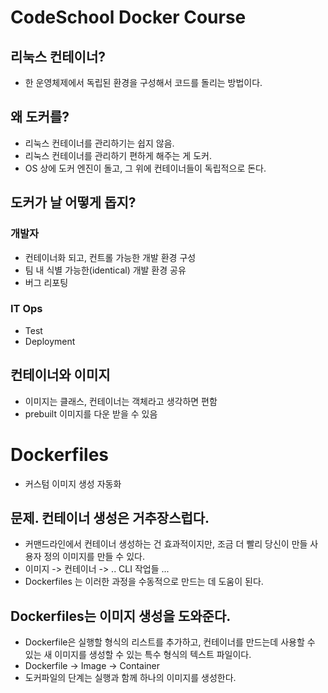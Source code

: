 # CodeSchool Docker Course
## 리눅스 컨테이너?
- 한 운영체제에서 독립된 환경을 구성해서 코드를 돌리는 방법이다.
## 왜 도커를?
- 리눅스 컨테이너를 관리하기는 쉽지 않음.
- 리눅스 컨테이너를 관리하기 편하게 해주는 게 도커.
- OS 상에 도커 엔진이 돌고, 그 위에 컨테이너들이 독립적으로 돈다.
## 도커가 날 어떻게 돕지?
### 개발자
- 컨테이너화 되고, 컨트롤 가능한 개발 환경 구성
- 팀 내 식별 가능한(identical) 개발 환경 공유
- 버그 리포팅
### IT Ops
- Test
- Deployment
## 컨테이너와 이미지
- 이미지는 클래스, 컨테이너는 객체라고 생각하면 편함
- prebuilt 이미지를 다운 받을 수 있음

# Dockerfiles
- 커스텀 이미지 생성 자동화

## 문제. 컨테이너 생성은 거추장스럽다.
- 커맨드라인에서 컨테이너 생성하는 건 효과적이지만, 조금 더 빨리 당신이 만들 사용자 정의 이미지를 만들 수 있다.
- 이미지 -> 컨테이너 -> .. CLI 작업들 ...
- Dockerfiles 는 이러한 과정을 수동적으로 만드는 데 도움이 된다.

## Dockerfiles는 이미지 생성을 도와준다.
- Dockerfile은 실행할 형식의 리스트를 추가하고, 컨테이너를 만드는데 사용할 수 있는 새 이미지를 생성할 수 있는 특수 형식의 텍스트 파일이다.
- Dockerfile -> Image -> Container
- 도커파일의 단계는 실행과 함께 하나의 이미지를 생성한다.

